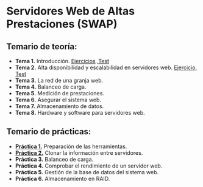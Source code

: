 #  Servidores Web de Altas Prestaciones (SWAP)

## Temario de teoría:
- **Tema 1.** Introducción. [Ejercicios][1E] ,[Test][1T]
- **Tema 2.** Alta disponibilidad y escalabilidad en servidores web. [Ejercicio][2E], [Test][2T]
- **Tema 3.** La red de	una granja web.
- **Tema 4.** Balanceo de carga.
- **Tema 5.** Medición de prestaciones.
- **Tema 6.** Asegurar el sistema web.
- **Tema 7.** Almacenamiento de datos.
- **Tema 8.** Hardware y software para servidores web.
 

## Temario de prácticas: 

- [**Práctica 1.**][1P] Preparación de las herramientas. 
- [**Práctica 2.**][2P] Clonar la información entre servidores.
- **Práctica 3.** Balanceo de carga.
- **Práctica 4.** Comprobar el rendimiento de un servidor web.
- **Práctica 5.** Gestión de la base de datos del sistema web.
- **Práctica 6.** Almacenamiento en RAID.

[1E]:https://github.com/marlenelis/SWAP1516/blob/master/Teoria/Ejercicio_1.md 
[2E]:https://github.com/marlenelis/SWAP1516/blob/master/Teoria/ejercicios_T2.md


[1T]:https://github.com/marlenelis/SWAP1516/blob/master/Teoria/Test/tema1.xml
[2T]:https://github.com/marlenelis/SWAP1516/blob/master/Teoria/Test/tema2.xml


[1P]:https://github.com/marlenelis/SWAP1516/blob/master/Practicas/practica_1.md
[2P]:https://github.com/marlenelis/SWAP1516/blob/master/Practicas/practica_2.md

